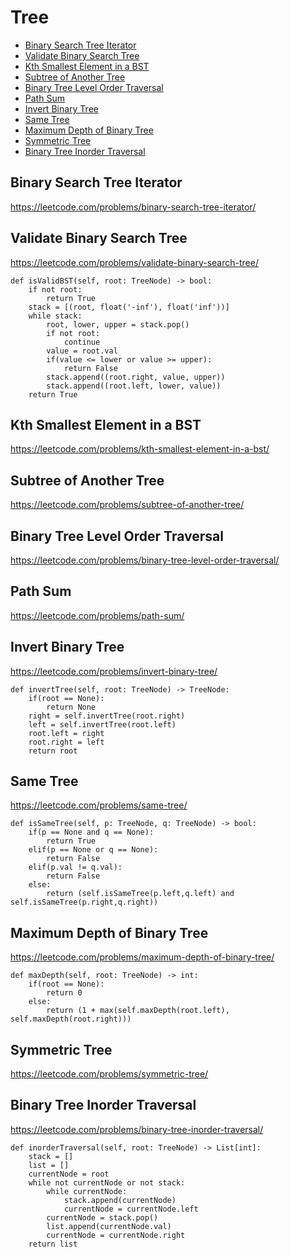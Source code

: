 # Tree

+ [Binary Search Tree Iterator](#binary-search-tree-iterator)
+ [Validate Binary Search Tree](#validate-binary-search-tree)
+ [Kth Smallest Element in a BST](#kth-smallest-element-in-a-bst)
+ [Subtree of Another Tree](#subtree-of-another-tree)
+ [Binary Tree Level Order Traversal](#binary-tree-level-order-traversal)
+ [Path Sum](#path-sum)
+ [Invert Binary Tree](#invert-binary-tree)
+ [Same Tree](#same-tree)
+ [Maximum Depth of Binary Tree](#maximum-depth-of-binary-tree)
+ [Symmetric Tree](#symmetric-tree)
+ [Binary Tree Inorder Traversal](#binary-tree-inorder-traversal)

## Binary Search Tree Iterator

https://leetcode.com/problems/binary-search-tree-iterator/

## Validate Binary Search Tree

https://leetcode.com/problems/validate-binary-search-tree/

    def isValidBST(self, root: TreeNode) -> bool:
        if not root:
            return True
        stack = [(root, float('-inf'), float('inf'))]
        while stack:
            root, lower, upper = stack.pop()
            if not root:
                continue
            value = root.val
            if(value <= lower or value >= upper):
                return False
            stack.append((root.right, value, upper))
            stack.append((root.left, lower, value))
        return True

## Kth Smallest Element in a BST

https://leetcode.com/problems/kth-smallest-element-in-a-bst/

## Subtree of Another Tree

https://leetcode.com/problems/subtree-of-another-tree/

## Binary Tree Level Order Traversal

https://leetcode.com/problems/binary-tree-level-order-traversal/

## Path Sum

https://leetcode.com/problems/path-sum/

## Invert Binary Tree

https://leetcode.com/problems/invert-binary-tree/

    def invertTree(self, root: TreeNode) -> TreeNode:
        if(root == None):
            return None
        right = self.invertTree(root.right)
        left = self.invertTree(root.left)
        root.left = right
        root.right = left
        return root

## Same Tree

https://leetcode.com/problems/same-tree/

    def isSameTree(self, p: TreeNode, q: TreeNode) -> bool:
        if(p == None and q == None):
            return True
        elif(p == None or q == None):
            return False
        elif(p.val != q.val):
            return False
        else:
            return (self.isSameTree(p.left,q.left) and self.isSameTree(p.right,q.right))

## Maximum Depth of Binary Tree

https://leetcode.com/problems/maximum-depth-of-binary-tree/

    def maxDepth(self, root: TreeNode) -> int:
        if(root == None):
            return 0
        else:
            return (1 + max(self.maxDepth(root.left), self.maxDepth(root.right)))

## Symmetric Tree

https://leetcode.com/problems/symmetric-tree/

## Binary Tree Inorder Traversal

https://leetcode.com/problems/binary-tree-inorder-traversal/

    def inorderTraversal(self, root: TreeNode) -> List[int]:
        stack = []
        list = []
        currentNode = root
        while not currentNode or not stack:
            while currentNode:
                stack.append(currentNode)
                currentNode = currentNode.left
            currentNode = stack.pop()
            list.append(currentNode.val)
            currentNode = currentNode.right
        return list
